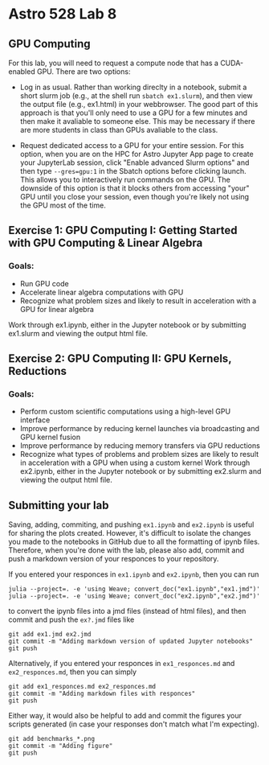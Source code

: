 # Astro 528 Lab 8
## GPU Computing

For this lab, you will need to request a compute node that has a CUDA-enabled GPU.  There are two options:
- Log in as usual.  Rather than working direclty in a notebook, submit a short slurm job  (e.g., at the shell run `sbatch ex1.slurm`), and then view the output file (e.g., ex1.html) in your webbrowser.  The good part of this approach is that you'll only need to use a GPU for a few minutes and then make it avaliable to someone else.  This may be necessary if there are more students in class than GPUs avaliable to the class.  

- Request dedicated access to a GPU for your entire session.  For this option, when you are on the HPC for Astro Jupyter App page to create your JupyterLab session, click "Enable advanced Slurm options" and then type `--gres=gpu:1` in the Sbatch options before clicking launch.  This allows you to interactively run commands on the GPU.  The downside of this option is that it blocks others from accessing "your" GPU until you close your session, even though you're likely not using the GPU most of the time.


## Exercise 1:  GPU Computing I: Getting Started with GPU Computing & Linear Algebra
### Goals:  
- Run GPU code
- Accelerate linear algebra computations with GPU 
- Recognize what problem sizes and likely to result in acceleration with a GPU for linear algebra

Work through ex1.ipynb, either in the Jupyter notebook or by submitting ex1.slurm and viewing the output html file.  

## Exercise 2:  GPU Computing II: GPU Kernels, Reductions
### Goals:  
- Perform custom scientific computations using a high-level GPU interface
- Improve performance by reducing kernel launches via broadcasting and GPU kernel fusion
- Improve performance by reducing memory transfers via GPU reductions
- Recognize what types of problems and problem sizes are likely to result in acceleration with a GPU  when using a custom kernel
Work through ex2.ipynb, either in the Jupyter notebook or by submitting ex2.slurm and viewing the output html file.  

## Submitting your lab
Saving, adding, commiting, and pushing `ex1.ipynb` and `ex2.ipynb` is useful for sharing the plots created.  However, it's difficult to isolate the changes you made to the notebooks in GitHub due to all the formatting of ipynb files.  Therefore, when you're done with the lab, please also add, commit and push a markdown version of your responces to your repository.

If you entered your responces in `ex1.ipynb` and `ex2.ipynb`, then you can run
```shell
julia --project=. -e 'using Weave; convert_doc("ex1.ipynb","ex1.jmd")'
julia --project=. -e 'using Weave; convert_doc("ex2.ipynb","ex2.jmd")'
```
to convert the ipynb files into a jmd files (instead of html files), and then commit and push the `ex?.jmd` files like
```shell
git add ex1.jmd ex2.jmd
git commit -m "Adding markdown version of updated Jupyter notebooks"
git push
```

Alternatively, if you entered your responces in `ex1_responces.md` and `ex2_responces.md`, then you can simply 
```shell
git add ex1_responces.md ex2_responces.md
git commit -m "Adding markdown files with responces"
git push
```

Either way, it would also be helpful to add and commit the figures your scripts generated (in case your responses don't match what I'm expecting).
```shell
git add benchmarks_*.png 
git commit -m "Adding figure"
git push
```


